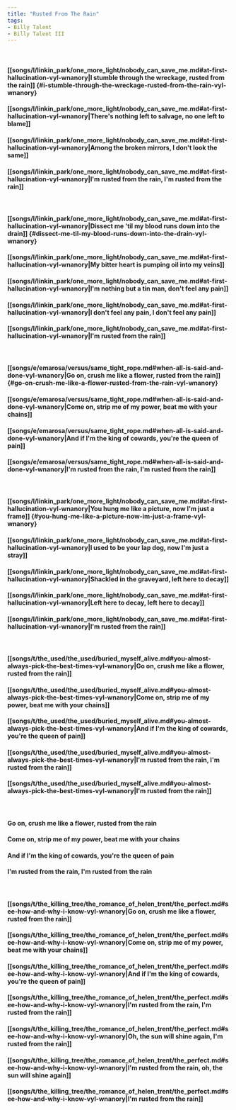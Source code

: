 ```yaml
---
title: "Rusted From The Rain"
tags:
- Billy Talent
- Billy Talent III
---
```

&nbsp;
#### [[songs/l/linkin_park/one_more_light/nobody_can_save_me.md#at-first-hallucination-vyl-wnanory|I stumble through the wreckage, rusted from the rain]] {#i-stumble-through-the-wreckage-rusted-from-the-rain-vyl-wnanory}
#### [[songs/l/linkin_park/one_more_light/nobody_can_save_me.md#at-first-hallucination-vyl-wnanory|There's nothing left to salvage, no one left to blame]]
#### [[songs/l/linkin_park/one_more_light/nobody_can_save_me.md#at-first-hallucination-vyl-wnanory|Among the broken mirrors, I don't look the same]]
#### [[songs/l/linkin_park/one_more_light/nobody_can_save_me.md#at-first-hallucination-vyl-wnanory|I'm rusted from the rain, I'm rusted from the rain]]
&nbsp;
#### [[songs/l/linkin_park/one_more_light/nobody_can_save_me.md#at-first-hallucination-vyl-wnanory|Dissect me 'til my blood runs down into the drain]] {#dissect-me-til-my-blood-runs-down-into-the-drain-vyl-wnanory}
#### [[songs/l/linkin_park/one_more_light/nobody_can_save_me.md#at-first-hallucination-vyl-wnanory|My bitter heart is pumping oil into my veins]]
#### [[songs/l/linkin_park/one_more_light/nobody_can_save_me.md#at-first-hallucination-vyl-wnanory|I'm nothing but a tin man, don't feel any pain]]
#### [[songs/l/linkin_park/one_more_light/nobody_can_save_me.md#at-first-hallucination-vyl-wnanory|I don't feel any pain, I don't feel any pain]]
#### [[songs/l/linkin_park/one_more_light/nobody_can_save_me.md#at-first-hallucination-vyl-wnanory|I'm rusted from the rain]]
&nbsp;
#### [[songs/e/emarosa/versus/same_tight_rope.md#when-all-is-said-and-done-vyl-wnanory|Go on, crush me like a flower, rusted from the rain]] {#go-on-crush-me-like-a-flower-rusted-from-the-rain-vyl-wnanory}
#### [[songs/e/emarosa/versus/same_tight_rope.md#when-all-is-said-and-done-vyl-wnanory|Come on, strip me of my power, beat me with your chains]]
#### [[songs/e/emarosa/versus/same_tight_rope.md#when-all-is-said-and-done-vyl-wnanory|And if I'm the king of cowards, you're the queen of pain]]
#### [[songs/e/emarosa/versus/same_tight_rope.md#when-all-is-said-and-done-vyl-wnanory|I'm rusted from the rain, I'm rusted from the rain]]
&nbsp;
#### [[songs/l/linkin_park/one_more_light/nobody_can_save_me.md#at-first-hallucination-vyl-wnanory|You hung me like a picture, now I'm just a frame]] {#you-hung-me-like-a-picture-now-im-just-a-frame-vyl-wnanory}
#### [[songs/l/linkin_park/one_more_light/nobody_can_save_me.md#at-first-hallucination-vyl-wnanory|I used to be your lap dog, now I'm just a stray]]
#### [[songs/l/linkin_park/one_more_light/nobody_can_save_me.md#at-first-hallucination-vyl-wnanory|Shackled in the graveyard, left here to decay]]
#### [[songs/l/linkin_park/one_more_light/nobody_can_save_me.md#at-first-hallucination-vyl-wnanory|Left here to decay, left here to decay]]
#### [[songs/l/linkin_park/one_more_light/nobody_can_save_me.md#at-first-hallucination-vyl-wnanory|I'm rusted from the rain]]
&nbsp;
#### [[songs/t/the_used/the_used/buried_myself_alive.md#you-almost-always-pick-the-best-times-vyl-wnanory|Go on, crush me like a flower, rusted from the rain]]
#### [[songs/t/the_used/the_used/buried_myself_alive.md#you-almost-always-pick-the-best-times-vyl-wnanory|Come on, strip me of my power, beat me with your chains]]
#### [[songs/t/the_used/the_used/buried_myself_alive.md#you-almost-always-pick-the-best-times-vyl-wnanory|And if I'm the king of cowards, you're the queen of pain]]
#### [[songs/t/the_used/the_used/buried_myself_alive.md#you-almost-always-pick-the-best-times-vyl-wnanory|I'm rusted from the rain, I'm rusted from the rain]]
#### [[songs/t/the_used/the_used/buried_myself_alive.md#you-almost-always-pick-the-best-times-vyl-wnanory|I'm rusted from the rain]]
&nbsp;
#### Go on, crush me like a flower, rusted from the rain
#### Come on, strip me of my power, beat me with your chains
#### And if I'm the king of cowards, you're the queen of pain
#### I'm rusted from the rain, I'm rusted from the rain
&nbsp;
#### [[songs/t/the_killing_tree/the_romance_of_helen_trent/the_perfect.md#see-how-and-why-i-know-vyl-wnanory|Go on, crush me like a flower, rusted from the rain]]
#### [[songs/t/the_killing_tree/the_romance_of_helen_trent/the_perfect.md#see-how-and-why-i-know-vyl-wnanory|Come on, strip me of my power, beat me with your chains]]
#### [[songs/t/the_killing_tree/the_romance_of_helen_trent/the_perfect.md#see-how-and-why-i-know-vyl-wnanory|And if I'm the king of cowards, you're the queen of pain]]
#### [[songs/t/the_killing_tree/the_romance_of_helen_trent/the_perfect.md#see-how-and-why-i-know-vyl-wnanory|I'm rusted from the rain, I'm rusted from the rain]]
#### [[songs/t/the_killing_tree/the_romance_of_helen_trent/the_perfect.md#see-how-and-why-i-know-vyl-wnanory|Oh, the sun will shine again, I'm rusted from the rain]]
#### [[songs/t/the_killing_tree/the_romance_of_helen_trent/the_perfect.md#see-how-and-why-i-know-vyl-wnanory|I'm rusted from the rain, oh, the sun will shine again]]
#### [[songs/t/the_killing_tree/the_romance_of_helen_trent/the_perfect.md#see-how-and-why-i-know-vyl-wnanory|I'm rusted from the rain]]
